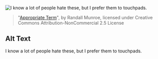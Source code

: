 ![I know a lot of people hate these, but I prefer them to touchpads.](https://imgs.xkcd.com/comics/appropriate_term.png)
> "[Appropriate Term](https://xkcd.com/243/)", by Randall Munroe, licensed under Creative Commons Attribution-NonCommercial 2.5 License

## Alt Text
I know a lot of people hate these, but I prefer them to touchpads.
